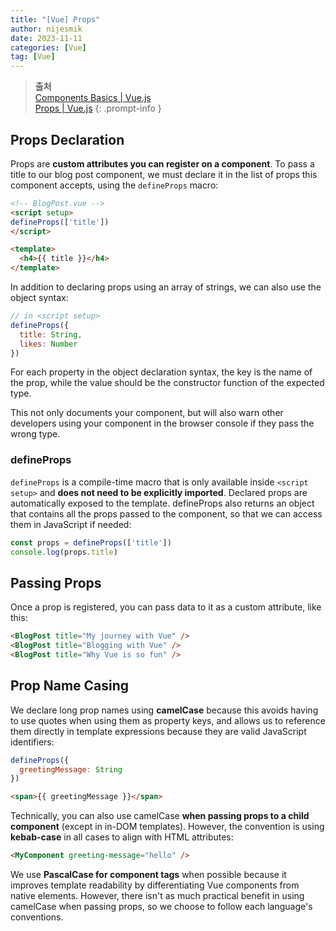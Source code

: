 ```yaml
---
title: "[Vue] Props"
author: nijesmik
date: 2023-11-11
categories: [Vue]
tag: [Vue]
---
```


> **출처** <br>
> [Components Basics | Vue.js](https://vuejs.org/guide/essentials/component-basics.html#passing-props) <br>
> [Props | Vue.js](https://vuejs.org/guide/components/props.html#props)
{: .prompt-info }

## Props Declaration

Props are **custom attributes you can register on a component**. To pass a title to our blog post component, we must declare it in the list of props this component accepts, using the `defineProps` macro:

```html
<!-- BlogPost.vue -->
<script setup>
defineProps(['title'])
</script>

<template>
  <h4>{{ title }}</h4>
</template>
```

In addition to declaring props using an array of strings, we can also use the object syntax:

```js
// in <script setup>
defineProps({
  title: String,
  likes: Number
})
```

For each property in the object declaration syntax, the key is the name of the prop, while the value should be the constructor function of the expected type.

This not only documents your component, but will also warn other developers using your component in the browser console if they pass the wrong type.

### defineProps

`defineProps` is a compile-time macro that is only available inside `<script setup>` and **does not need to be explicitly imported**. Declared props are automatically exposed to the template. defineProps also returns an object that contains all the props passed to the component, so that we can access them in JavaScript if needed:

```js
const props = defineProps(['title'])
console.log(props.title)
```

## Passing Props

Once a prop is registered, you can pass data to it as a custom attribute, like this:

```html
<BlogPost title="My journey with Vue" />
<BlogPost title="Blogging with Vue" />
<BlogPost title="Why Vue is so fun" />
```

## Prop Name Casing​

We declare long prop names using **camelCase** because this avoids having to use quotes when using them as property keys, and allows us to reference them directly in template expressions because they are valid JavaScript identifiers:

```js
defineProps({
  greetingMessage: String
})
```

```html
<span>{{ greetingMessage }}</span>
```

Technically, you can also use camelCase **when passing props to a child component** (except in in-DOM templates). However, the convention is using **kebab-case** in all cases to align with HTML attributes:

```html
<MyComponent greeting-message="hello" />
```

We use **PascalCase for component tags** when possible because it improves template readability by differentiating Vue components from native elements. However, there isn't as much practical benefit in using camelCase when passing props, so we choose to follow each language's conventions.